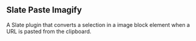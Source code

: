 ## Slate Paste Imagify

A Slate plugin that converts a selection in a image block element when a URL is pasted from the clipboard.
